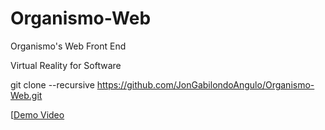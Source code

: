 # Organismo-Web
Organismo's Web Front End

Virtual Reality for Software


git clone --recursive https://github.com/JonGabilondoAngulo/Organismo-Web.git

[[Demo Video](https://gifs.com/gif/3d-spy-zm2J1Y)

